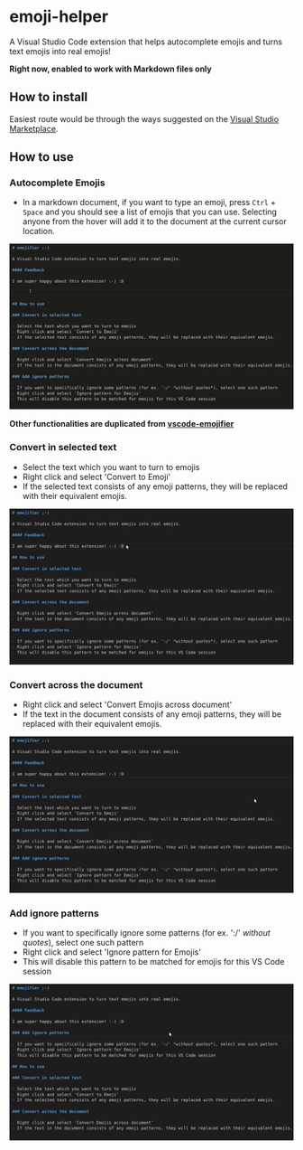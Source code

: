 # emoji-helper

A Visual Studio Code extension that helps autocomplete emojis and turns text emojis into real emojis!

**Right now, enabled to work with Markdown files only**

## How to install

Easiest route would be through the ways suggested on the [Visual Studio Marketplace](https://marketplace.visualstudio.com/items?itemName=devenbansodbits.emoji-helper).

## How to use

### Autocomplete Emojis

- In a markdown document, if you want to type an emoji, press `Ctrl` + `Space` and you should see a list of emojis that you can use. Selecting anyone from the hover will add it to the document at the current cursor location.

![Demo](https://raw.githubusercontent.com/devenbansod/vscode-emoji-helper/master/demo/autocomplete.gif)

**Other functionalities are duplicated from [vscode-emojifier](https://github.com/devenbansod/vscode-emojifier)**

### Convert in selected text

- Select the text which you want to turn to emojis
- Right click and select 'Convert to Emoji'
- If the selected text consists of any emoji patterns, they will be replaced with their equivalent emojis.

![Demo](https://raw.githubusercontent.com/devenbansod/vscode-emoji-helper/master/demo/changeSelection.gif)


### Convert across the document

- Right click and select 'Convert Emojis across document'
- If the text in the document consists of any emoji patterns, they will be replaced with their equivalent emojis.

![Demo](https://raw.githubusercontent.com/devenbansod/vscode-emoji-helper/master/demo/changeAcrossDocument.gif)

### Add ignore patterns

- If you want to specifically ignore some patterns (for ex. ':/' *without quotes*), select one such pattern
- Right click and select 'Ignore pattern for Emojis'
- This will disable this pattern to be matched for emojis for this VS Code session

![Demo](https://raw.githubusercontent.com/devenbansod/vscode-emoji-helper/master/demo/addIgnorePattern.gif)


